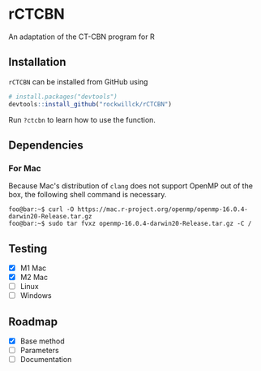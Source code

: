 # rCTCBN
An adaptation of the CT-CBN program for R
## Installation
`rCTCBN` can be installed from GitHub using
```R
# install.packages("devtools")
devtools::install_github("rockwillck/rCTCBN")
```
Run `?ctcbn` to learn how to use the function.
## Dependencies
### For Mac
Because Mac's distribution of `clang` does not support OpenMP out of the box, the following shell command is necessary.  
```console
foo@bar:~$ curl -O https://mac.r-project.org/openmp/openmp-16.0.4-darwin20-Release.tar.gz
foo@bar:~$ sudo tar fvxz openmp-16.0.4-darwin20-Release.tar.gz -C /
```
## Testing
- [x] M1 Mac
- [x] M2 Mac
- [ ] Linux
- [ ] Windows
## Roadmap
- [x] Base method
- [ ] Parameters
- [ ] Documentation
